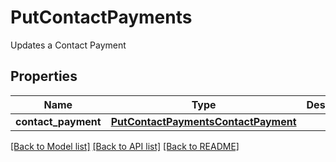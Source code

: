 # PutContactPayments

Updates a Contact Payment
## Properties
Name | Type | Description | Notes
------------ | ------------- | ------------- | -------------
**contact_payment** | [**PutContactPaymentsContactPayment**](PutContactPaymentsContactPayment.md) |  | [optional] 

[[Back to Model list]](../README.md#documentation-for-models) [[Back to API list]](../README.md#documentation-for-api-endpoints) [[Back to README]](../README.md)


